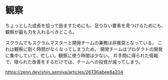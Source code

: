 # 観察

ちょっとした成長を拾って励ますためにも、足りない要素を見つけるためにも、観察が最も力を入れるべきところ。

スクラムでもスクラムマスターと開発チームの兼務は非推奨となっている。
これは観察に割く時間がなくなってしまうため。
開発チームはプロダクトの開発に集中していて、忙しい。観察に使う時間は少ない。
片手間に得られた情報で、限られた改善をするだけでは、チームへの投資が減ってしまう。

https://zenn.dev/shin_semiya/articles/26736abee8a204
